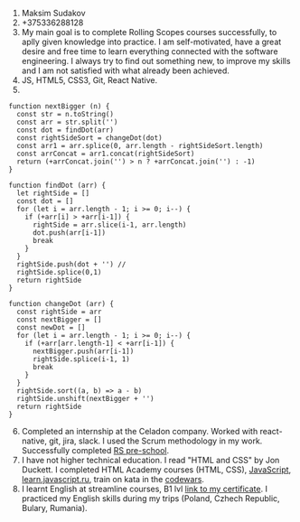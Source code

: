 1. Maksim Sudakov
2. +375336288128
3. My main goal is to complete Rolling Scopes courses successfully, to aplly given knowledge into practice. I am self-motivated, have a great desire and free time to learn everything connected with the software engineering. I always try to find out something new, to improve my skills and I am not satisfied with what already been achieved.
4. JS, HTML5, CSS3, Git, React Native.
5.

```
function nextBigger (n) {
  const str = n.toString()
  const arr = str.split('')
  const dot = findDot(arr)
  const rightSideSort = changeDot(dot)
  const arr1 = arr.splice(0, arr.length - rightSideSort.length)
  const arrConcat = arr1.concat(rightSideSort)
  return (+arrConcat.join('') > n ? +arrConcat.join('') : -1)
}

function findDot (arr) {
  let rightSide = []
  const dot = []
  for (let i = arr.length - 1; i >= 0; i--) {
    if (+arr[i] > +arr[i-1]) {
      rightSide = arr.slice(i-1, arr.length)
      dot.push(arr[i-1])
      break
    }
  }
  rightSide.push(dot + '') //
  rightSide.splice(0,1)
  return rightSide
}

function changeDot (arr) {
  const rightSide = arr
  const nextBigger = []
  const newDot = []
  for (let i = arr.length - 1; i >= 0; i--) {
    if (+arr[arr.length-1] < +arr[i-1]) {
      nextBigger.push(arr[i-1])
      rightSide.splice(i-1, 1)
      break
    }
  }
  rightSide.sort((a, b) => a - b)
  rightSide.unshift(nextBigger + '')
  return rightSide
}
```

6. Completed an internship at the Celadon company. Worked with react-native, git, jira, slack. I used the Scrum methodology in my work. Successfully completed [RS pre-school](https://app.rs.school/certificate/kel5em6k).
7. I have not higher technical education. I read "HTML and CSS" by Jon Duckett. I completed HTML Academy courses (HTML, CSS), [JavaScript](code-basics.com), [learn.javascript.ru](https://learn.javascript.ru/), train on kata in the [codewars](https://www.codewars.com/users/SudakovMaksim).
8. I learnt English at streamline courses, B1 lvl [link to my certificate](https://str.by/streamline-certificate/90A0FACCEFD2528E4702F4F48FFBC405). I practiced my English skills during my trips (Poland, Czhech Republic, Bulary, Rumania).
